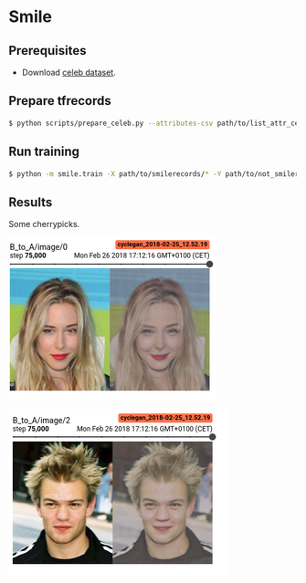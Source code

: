 # Smile

## Prerequisites
* Download [celeb dataset](http://mmlab.ie.cuhk.edu.hk/projects/CelebA.html).

## Prepare tfrecords
```bash
$ python scripts/prepare_celeb.py --attributes-csv path/to/list_attr_celeba.txt --img-dir path/to/img_align_celeba --output-dir path/to/output --attribute Smiling
```

## Run training
```bash
$ python -m smile.train -X path/to/smilerecords/* -Y path/to/not_smilerecords/* --batch-size 32
```

## Results
Some cherrypicks.

![alt text](pics/cherrypick1.png)

![alt text](pics/cherrypick2.png)